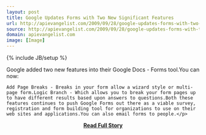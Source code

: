 ```yaml
---
layout: post
title: Google Updates Forms with Two New Significant Features
url: http://apievangelist.com/2009/09/28/google-updates-forms-with-two-new-significant-features/
source: http://apievangelist.com/2009/09/28/google-updates-forms-with-two-new-significant-features/
domain: apievangelist.com
image: [Image]
---
```

{% include JB/setup %}<p>Google added two new features into their Google Docs - Forms tool.You can now:

	Add Page Breaks - Breaks in your form allow a wizard style or multi-page form.Logic Branch - Which allows you to break your form pages up to have different results based upon answers to questions.Both these features continues to push Google Forms out there as a viable survey, registration and form building tool for organizations to use on their web sites and applications.You can also email forms to people.</p>
<center><p><a href="http://apievangelist.com/2009/09/28/google-updates-forms-with-two-new-significant-features/" style='padding:25px; font-sze:18px; font-weight: bold;'>Read Full Story</a></p></center>
